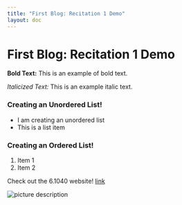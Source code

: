 ```yaml
---
title: "First Blog: Recitation 1 Demo"
layout: doc
---
```


# First Blog: Recitation 1 Demo

**Bold Text:** This is an example of bold text.

*Italicized Text:* This is an example italic text.

### Creating an Unordered List!
- I am creating an unordered list
- This is a list item

### Creating an Ordered List!
1. Item 1
2. Item 2

Check out the 6.1040 website! [link](https://61040-fa24.github.io/)

![picture description](/assets/images/MIT.jpg)